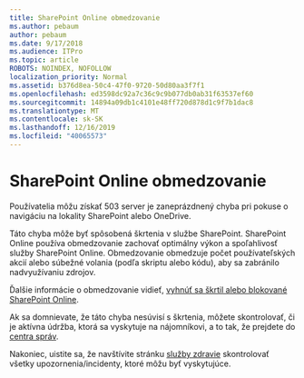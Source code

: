 ```yaml
---
title: SharePoint Online obmedzovanie
ms.author: pebaum
author: pebaum
ms.date: 9/17/2018
ms.audience: ITPro
ms.topic: article
ROBOTS: NOINDEX, NOFOLLOW
localization_priority: Normal
ms.assetid: b376d8ea-50c4-47f0-9720-50d80aa3f7f1
ms.openlocfilehash: ed3598dc92a7c36c9c9b077db0ab31f63537ef60
ms.sourcegitcommit: 14894a09db1c4101e48ff720d878d1c9f7b1dac8
ms.translationtype: MT
ms.contentlocale: sk-SK
ms.lasthandoff: 12/16/2019
ms.locfileid: "40065573"
---
```

# <a name="sharepoint-online-throttling"></a>SharePoint Online obmedzovanie

Používatelia môžu získať 503 server je zaneprázdnený chyba pri pokuse o navigáciu na lokality SharePoint alebo OneDrive. 

Táto chyba môže byť spôsobená škrtenia v službe SharePoint. SharePoint Online používa obmedzovanie zachovať optimálny výkon a spoľahlivosť služby SharePoint Online. Obmedzovanie obmedzuje počet používateľských akcií alebo súbežné volania (podľa skriptu alebo kódu), aby sa zabránilo nadvyužívaniu zdrojov. 

Ďalšie informácie o obmedzovanie vidieť, [vyhnúť sa škrtil alebo blokované SharePoint Online](https://docs.microsoft.com/sharepoint/dev/general-development/how-to-avoid-getting-throttled-or-blocked-in-sharepoint-online).

Ak sa domnievate, že táto chyba nesúvisí s škrtenia, môžete skontrolovať, či je aktívna údržba, ktorá sa vyskytuje na nájomníkovi, a to tak, že prejdete do [centra správ](https://portal.office.com/adminportal/home#/MessageCenter).

 Nakoniec, uistite sa, že navštívite stránku [služby zdravie](https://portal.office.com/adminportal/home#/servicehealth) skontrolovať všetky upozornenia/incidenty, ktoré môžu byť vyskytujúce.

